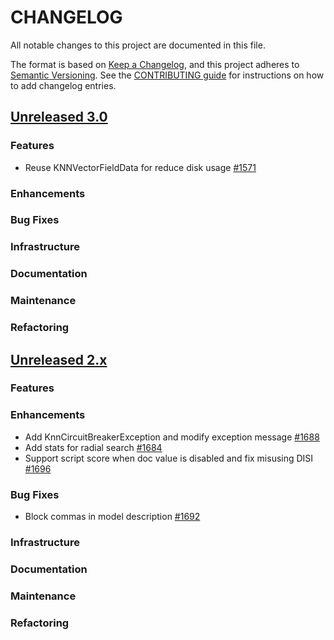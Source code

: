# CHANGELOG
All notable changes to this project are documented in this file.

The format is based on [Keep a Changelog](https://keepachangelog.com/en/1.0.0/), and this project adheres to [Semantic Versioning](https://semver.org/spec/v2.0.0.html). See the [CONTRIBUTING guide](./CONTRIBUTING.md#Changelog) for instructions on how to add changelog entries.

## [Unreleased 3.0](https://github.com/opensearch-project/k-NN/compare/2.x...HEAD)
### Features
* Reuse KNNVectorFieldData for reduce disk usage [#1571](https://github.com/opensearch-project/k-NN/pull/1571)
### Enhancements
### Bug Fixes 
### Infrastructure
### Documentation
### Maintenance
### Refactoring

## [Unreleased 2.x](https://github.com/opensearch-project/k-NN/compare/2.14...2.x)
### Features
### Enhancements
* Add KnnCircuitBreakerException and modify exception message [#1688](https://github.com/opensearch-project/k-NN/pull/1688)
* Add stats for radial search [#1684](https://github.com/opensearch-project/k-NN/pull/1684)
* Support script score when doc value is disabled and fix misusing DISI [#1696](https://github.com/opensearch-project/k-NN/pull/1696)
### Bug Fixes
* Block commas in model description [#1692](https://github.com/opensearch-project/k-NN/pull/1692)
### Infrastructure
### Documentation
### Maintenance
### Refactoring
